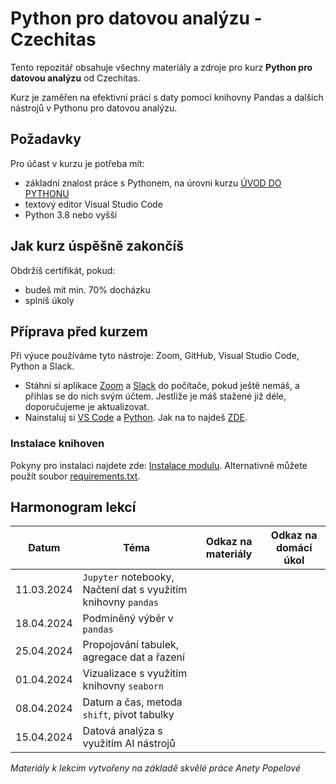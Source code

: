 # Python pro datovou analýzu - Czechitas

Tento repozitář obsahuje všechny materiály a zdroje pro kurz **Python pro datovou analýzu** od Czechitas.

Kurz je zaměřen na efektivní práci s daty pomocí knihovny Pandas a dalších nástrojů v Pythonu pro datovou analýzu.

## Požadavky

Pro účast v kurzu je potřeba mít:

- základní znalost práce s Pythonem, na úrovni kurzu [ÚVOD DO PYTHONU](https://www.czechitas.cz/kurzy/uvod-do-pythonu)
- textový editor Visual Studio Code
- Python 3.8 nebo vyšší

## Jak kurz úspěšně zakončíš

Obdržíš certifikát, pokud:

- budeš mít min. 70% docházku
- splníš úkoly

## Příprava před kurzem

Při výuce používáme tyto nástroje: Zoom, GitHub, Visual Studio Code, Python a Slack.

- Stáhni si aplikace [Zoom](https://zoom.us/download) a [Slack](https://slack.com/) do počítače, pokud ještě nemáš, a
  přihlas se do nich svým účtem. Jestliže je máš stažené již déle, doporučujeme je aktualizovat.
- Nainstaluj si [VS Code](https://code.visualstudio.com/download)
  a [Python](https://marketplace.visualstudio.com/items?itemName=ms-python.python). Jak na to
  najdeš [ZDE](https://kodim.cz/programovani/uvod-do-progr-1/priprava/jazyky-nastroje/instalace-python).

### Instalace knihoven

Pokyny pro instalaci najdete
zde: [Instalace modulu](https://kodim.cz/analyza-dat/python-data-1/python-pro-data-1/instalace/instalace-modulu).
Alternativně můžete použít soubor [requirements.txt](requirements.txt).

## Harmonogram lekcí

| Datum      | Téma                                                          | Odkaz na materiály | Odkaz na domácí úkol |
|------------|---------------------------------------------------------------|--------------------|----------------------|
| 11.03.2024 | `Jupyter` notebooky, Načtení dat s využitím knihovny `pandas` |                    |                      | 
| 18.04.2024 | Podmíněný výběr v `pandas`                                    |                    |                      |
| 25.04.2024 | Propojování tabulek, agregace dat a řazení                    |                    |                      |
| 01.04.2024 | Vizualizace s využitím knihovny `seaborn`                     |                    |                      |
| 08.04.2024 | Datum a čas, metoda `shift`, pivot tabulky                    |                    |                      |
| 15.04.2024 | Datová analýza s využitím AI nástrojů                         |                    |                      |

*Materiály k lekcím vytvořeny na základě skvělé práce Anety Popelové*